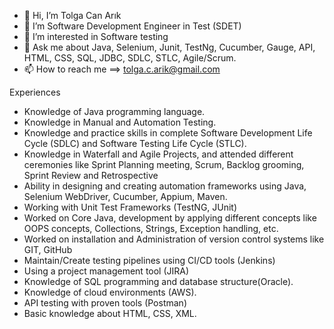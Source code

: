 

- 👋 Hi, I’m Tolga Can Arık
- 🔭 I’m Software Development Engineer in Test (SDET)
- 👀 I’m interested in Software testing
- 💬 Ask me about Java, Selenium, Junit, TestNg, Cucumber, Gauge, API, HTML, CSS, SQL, JDBC, SDLC, STLC, Agile/Scrum.
- 📫 How to reach me ==> tolga.c.arik@gmail.com

Experiences
- Knowledge of Java programming language.
- Knowledge in Manual and Automation Testing.
- Knowledge and practice skills in complete Software Development Life Cycle (SDLC) and Software Testing Life Cycle (STLC).
- Knowledge in Waterfall and Agile Projects, and attended different ceremonies like Sprint Planning meeting, Scrum, Backlog grooming, Sprint Review and Retrospective
- Ability in designing and creating automation frameworks using Java, Selenium WebDriver, Cucumber, Appium, Maven.
- Working with Unit Test Frameworks (TestNG, JUnit) 
- Worked on Core Java, development by applying different concepts like OOPS concepts, Collections, Strings, Exception handling, etc.
- Worked on installation and Administration of version control systems like GIT, GitHub
- Maintain/Create testing pipelines using CI/CD tools (Jenkins)
- Using a project management tool (JIRA)
- Knowledge of SQL programming and database structure(Oracle).
- Knowledge of cloud environments (AWS).
- API testing with proven tools (Postman)
- Basic knowledge about HTML, CSS, XML.



<!---
tolgaca/tolgaca is a ✨ special ✨ repository because its `README.md` (this file) appears on your GitHub profile.
You can click the Preview link to take a look at your changes.
--->

